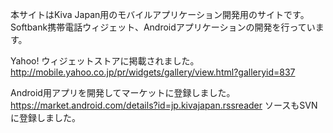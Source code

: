 本サイトはKiva Japan用のモバイルアプリケーション開発用のサイトです。
Softbank携帯電話ウィジェット、Androidアプリケーションの開発を行っています。

Yahoo! ウィジェットストアに掲載されました。
http://mobile.yahoo.co.jp/pr/widgets/gallery/view.html?galleryid=837


Android用アプリを開発してマーケットに登録しました。
https://market.android.com/details?id=jp.kivajapan.rssreader
ソースもSVNに登録しました。